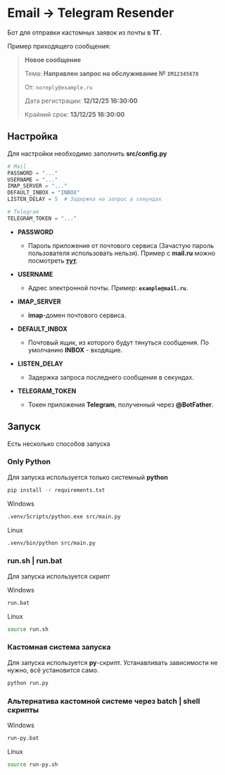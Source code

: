 # Email -> Telegram Resender

Бот для отправки кастомных заявок из почты в **ТГ**.

Пример приходящего сообщения:

> **Новое сообщение**
>
> Тема: **Направлен запрос на обслуживание № `IM12345678`**
>
> От: `noreply@example.ru`
>
> Дата регистрации: **12/12/25 16:30:00**
>
> Крайний срок: **13/12/25 16:30:00**

## Настройка

Для настройки необходимо заполнить **src/config.py**

```python
# Mail
PASSWORD = "..."
USERNAME = "..."
IMAP_SERVER = "..."
DEFAULT_INBOX = "INBOX"
LISTEN_DELAY = 5  # Задержка на запрос в секундах

# Telegram
TELEGRAM_TOKEN = "..."
```

-   **PASSWORD**

    -   Пароль приложения от почтового сервиса (Зачастую пароль пользователя использовать нельзя). Пример с **mail.ru** можно посмотреть **[тут](https://help.mail.ru/mail/mailer/popsmtp/)**.

-   **USERNAME**

    -   Адрес электронной почты. Пример: **`example@mail.ru`**.

-   **IMAP_SERVER**

    -   **imap**-домен почтового сервиса.

-   **DEFAULT_INBOX**

    -   Почтовый ящик, из которого будут тянуться сообщения. По умолчанию **INBOX** - входящие.

-   **LISTEN_DELAY**

    -   Задержка запроса последнего сообщения в секундах.

-   **TELEGRAM_TOKEN**

    -   Токен приложения **Telegram**, полученный через **@BotFather**.

## Запуск

Есть несколько способов запуска

### Only Python

Для запуска используется только системный **python**

```sh
pip install -r requirements.txt
```

Windows

```sh
.venv/Scripts/python.exe src/main.py
```

Linux

```sh
.venv/bin/python src/main.py
```

### run.sh | run.bat

Для запуска используется скрипт

Windows

```sh
run.bat
```

Linux

```sh
source run.sh
```

### Кастомная система запуска

Для запуска используется **py**-скрипт. Устанавливать зависимости не нужно, всё установится само.

```sh
python run.py
```

### Альтернатива кастомной системе через batch | shell скрипты

Windows

```sh
run-py.bat
```

Linux

```sh
source run-py.sh
```

